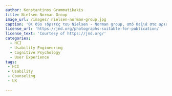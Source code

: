 ```yaml
---
author: Konstantinos Grammatikakis
title: Nielsen Norman Group
image_url: /images/ nielsen-norman-group.jpg
caption: 'Οι δύο ιδριτές του Nielsen - Norman group, από δεξιά στα αριστερά: Αρχικά ο Jacob Nielsen και Don Nοrman και λίγο αργότερα ο Bruce Tognazzini. Το group βοηθάει τις επιχειρίσεις να δημιουργήσουν καλύτερα προϊόντα.'
license_url: 'https://jnd.org/photographs-suitable-for-publication/'
license_text: 'Courtesy of https://jnd.org/'
categories:
  - HCI
  - Usability Engineering
  - Cognitive Psychology
  - User Experience
tags:
 - HCI
 - Usability
 - Counseling
 - UX
 
---
```

